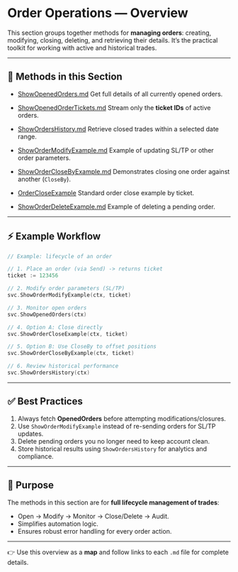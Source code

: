 # Order Operations — Overview

This section groups together methods for **managing orders**: creating, modifying, closing, deleting, and retrieving their details.
It’s the practical toolkit for working with active and historical trades.

---

## 📂 Methods in this Section

* [ShowOpenedOrders.md](ShowOpenedOrders.md)
  Get full details of all currently opened orders.

* [ShowOpenedOrderTickets.md](ShowOpenedOrderTickets.md)
  Stream only the **ticket IDs** of active orders.

* [ShowOrdersHistory.md](ShowOrdersHistory.md)
  Retrieve closed trades within a selected date range.

* [ShowOrderModifyExample.md](ShowOrderModifyExample.md)
  Example of updating SL/TP or other order parameters.

* [ShowOrderCloseByExample.md](ShowOrderCloseByExample.md)
  Demonstrates closing one order against another (`CloseBy`).

* [OrderCloseExample](OrderCloseExample.md)
  Standard order close example by ticket.

* [ShowOrderDeleteExample.md](ShowOrderDeleteExample.md)
  Example of deleting a pending order.

---

## ⚡ Example Workflow

```go
// Example: lifecycle of an order

// 1. Place an order (via Send) -> returns ticket
ticket := 123456

// 2. Modify order parameters (SL/TP)
svc.ShowOrderModifyExample(ctx, ticket)

// 3. Monitor open orders
svc.ShowOpenedOrders(ctx)

// 4. Option A: Close directly
svc.ShowOrderCloseExample(ctx, ticket)

// 5. Option B: Use CloseBy to offset positions
svc.ShowOrderCloseByExample(ctx, ticket)

// 6. Review historical performance
svc.ShowOrdersHistory(ctx)
```

---

## ✅ Best Practices

1. Always fetch **OpenedOrders** before attempting modifications/closures.
2. Use `ShowOrderModifyExample` instead of re-sending orders for SL/TP updates.
3. Delete pending orders you no longer need to keep account clean.
4. Store historical results using `ShowOrdersHistory` for analytics and compliance.

---

## 🎯 Purpose

The methods in this section are for **full lifecycle management of trades**:

* Open → Modify → Monitor → Close/Delete → Audit.
* Simplifies automation logic.
* Ensures robust error handling for every order action.

---

👉 Use this overview as a **map** and follow links to each `.md` file for complete details.
